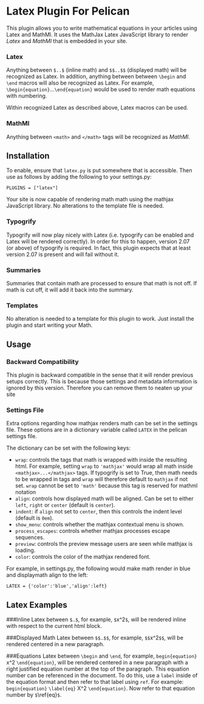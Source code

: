 Latex Plugin For Pelican
========================

This plugin allows you to write mathematical equations in your articles using Latex and MathMl.
It uses the MathJax Latex JavaScript library to render *Latex* and *MathMl* that is embedded in
your site.

### Latex
Anything between `$..$` (inline math) and `$$..$$` (displayed math) will be recognized as
Latex. In addition, anything between between `\begin` and `\end` macros will also be 
recognized as Latex. For example, `\begin{equation}`...`\end{equation}` would be used to 
render math equations with numbering.

Within recognized Latex as described above, Latex macros can be used.

### MathMl
Anything between `<math>` and `</math>` tags will be recognized as *MathMl*.

Installation
------------
To enable, ensure that `latex.py` is put somewhere that is accessible.
Then use as follows by adding the following to your settings.py:

    PLUGINS = ["latex"]

Your site is now capable of rendering math math using the mathjax JavaScript
library. No alterations to the template file is needed.

### Typogrify
Typogrify will now play nicely with Latex (i.e. typogrify can be enabled
and Latex will be rendered correctly). In order for this to happen,
version 2.07 (or above) of typogrify is required. In fact, this plugin expects
that at least version 2.07 is present and will fail without it.

### Summaries
Summaries that contain math are processed to ensure that math is not off. If
math is cut off, it will add it back into the summary.

### Templates
No alteration is needed to a template for this plugin to work. Just install
the plugin and start writing your Math.

Usage
-----
### Backward Compatibility
This plugin is backward compatible in the sense that it
will render previous setups correctly. This is because those
settings and metadata information is ignored by this version. Therefore
you can remove them to neaten up your site

### Settings File
Extra options regarding how mathjax renders math can be set in the settings
file. These options are in a dictionary variable called `LATEX` in the pelican
settings file.

The dictionary can be set with the following keys:

 * `wrap`: controls the tags that math is wrapped with inside the resulting
html. For example, setting `wrap` to `'mathjax'` would wrap all math inside
`<mathjax>...</mathjax>` tags. If typogrify is set to True, then math needs
to be wrapped in tags and `wrap` will therefore default to `mathjax` if not
set. `wrap` cannot be set to `'math'` because this tag is reserved for 
mathml notation
 * `align`: controls how displayed math will be aligned. Can be set to either
`left`, `right` or `center` (default is `center`).
 * `indent`: if `align` not set to `center`, then this controls the indent
level (default is `0em`).
 * `show_menu`: controls whether the mathjax contextual menu is shown.
 * `process_escapes`: controls whether mathjax processes escape sequences.
 * `preview`: controls the preview message users are seen while mathjax is
loading.
 * `color`: controls the color of the mathjax rendered font.

For example, in settings.py, the following would make math render in blue and
displaymath align to the left:

    LATEX = {'color':'blue','align':left}

Latex Examples
--------------
###Inline
Latex between `$`..`$`, for example, `$`x^2`$`, will be rendered inline
with respect to the current html block.

###Displayed Math
Latex between `$$`..`$$`, for example, `$$`x^2`$$`, will be rendered centered in a
new paragraph.

###Equations
Latex between `\begin` and `\end`, for example, `begin{equation}` x^2 `\end{equation}`,
will be rendered centered in a new paragraph with a right justified equation number
at the top of the paragraph. This equation number can be referenced in the document.
To do this, use a `label` inside of the equation format and then refer to that label
using `ref`. For example: `begin{equation}` `\label{eq}` X^2 `\end{equation}`. Now
refer to that equation number by `$`\ref{eq}`$`.
